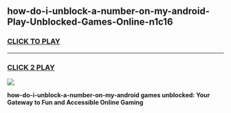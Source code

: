 
## how-do-i-unblock-a-number-on-my-android-Play-Unblocked-Games-Online-n1c16
<h3>
<a href="https://premium76.site?title=how-do-i-unblock-a-number-on-my-android&ref=25A">CLICK TO PLAY</a></h3>
<hr>

<h3>
<a href="https://premium76.site?title=how-do-i-unblock-a-number-on-my-android&ref=25A">CLICK 2 PLAY</a>
  
</h3>

<a href="https://premium76.site?title=how-do-i-unblock-a-number-on-my-android&ref=25A"><img src="https://clearcache.store/games.png"></a>


**how-do-i-unblock-a-number-on-my-android games unblocked: Your Gateway to Fun and Accessible Online Gaming**
